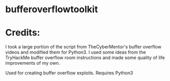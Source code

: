 # bufferoverflowtoolkit

# Credits:
I took a large portion of the script from TheCyberMentor's buffer overflow videos and modified them for Python3. I used some ideas from the TryHackMe buffer overflow room instructions and made some quality of life improvements of my own.

Used for creating buffer overflow exploits.
Requires Python3
